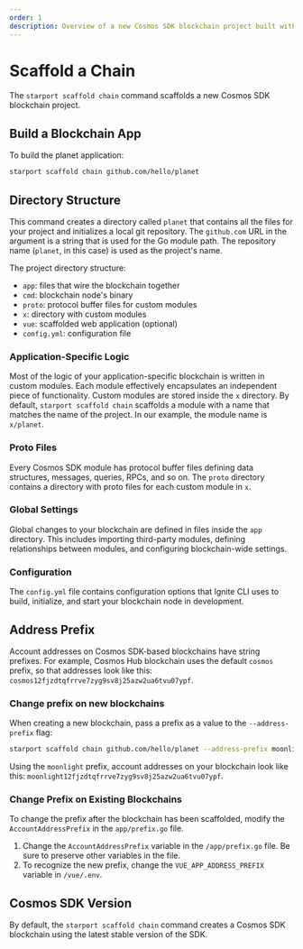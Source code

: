 ```yaml
---
order: 1
description: Overview of a new Cosmos SDK blockchain project built with Ignite CLI.
---
```


# Scaffold a Chain

The `starport scaffold chain` command scaffolds a new Cosmos SDK blockchain project.

## Build a Blockchain App

To build the planet application:

```bash
starport scaffold chain github.com/hello/planet
```

## Directory Structure

This command creates a directory called `planet` that contains all the files for your project and initializes a local git repository. The `github.com` URL in the argument is a string that is used for the Go module path. The repository name (`planet`, in this case) is used as the project's name.

The project directory structure:

- `app`: files that wire the blockchain together
- `cmd`: blockchain node's binary
- `proto`: protocol buffer files for custom modules
- `x`: directory with custom modules
- `vue`: scaffolded web application (optional)
- `config.yml`: configuration file

### Application-Specific Logic

Most of the logic of your application-specific blockchain is written in custom modules. Each module effectively encapsulates an independent piece of functionality. Custom modules are stored inside the `x` directory. By default, `starport scaffold chain` scaffolds a module with a name that matches the name of the project. In our example, the module name is `x/planet`.

### Proto Files

Every Cosmos SDK module has protocol buffer files defining data structures, messages, queries, RPCs, and so on. The `proto` directory contains a directory with proto files for each custom module in `x`.

### Global Settings

Global changes to your blockchain are defined in files inside the `app` directory. This includes importing third-party modules, defining relationships between modules, and configuring blockchain-wide settings.

### Configuration

The `config.yml` file contains configuration options that Ignite CLI uses to build, initialize, and start your blockchain node in development.

## Address Prefix

Account addresses on Cosmos SDK-based blockchains have string prefixes. For example, Cosmos Hub blockchain uses the default `cosmos` prefix, so that addresses look like this: `cosmos12fjzdtqfrrve7zyg9sv8j25azw2ua6tvu07ypf`.

### Change prefix on new blockchains

When creating a new blockchain, pass a prefix as a value to the `--address-prefix` flag:

```bash
starport scaffold chain github.com/hello/planet --address-prefix moonlight
```

Using the `moonlight` prefix, account addresses on your blockchain look like this: `moonlight12fjzdtqfrrve7zyg9sv8j25azw2ua6tvu07ypf`.

### Change Prefix on Existing Blockchains

To change the prefix after the blockchain has been scaffolded, modify the `AccountAddressPrefix` in the `app/prefix.go` file.

1. Change the `AccountAddressPrefix` variable in the `/app/prefix.go` file. Be sure to preserve other variables in the file.
2. To recognize the new prefix, change the `VUE_APP_ADDRESS_PREFIX` variable in `/vue/.env`.

## Cosmos SDK Version

By default, the `starport scaffold chain` command creates a Cosmos SDK blockchain using the latest stable version of the SDK.
